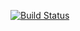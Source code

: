 [![Build Status](https://snap-ci.com/Xepi1GC1RH-xljlY0aGThFoqOtmpsgse_xt-leosres/build_image)](https://snap-ci.com/projects/ThoughtWorksStudios/mingle_keyvalue_store/build_history)
